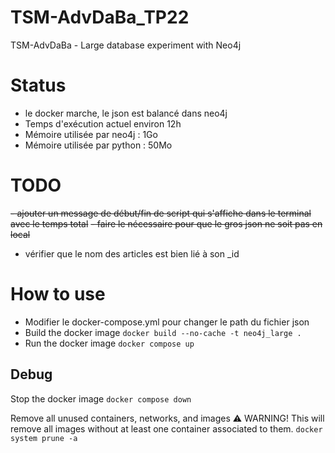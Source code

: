 # TSM-AdvDaBa_TP22
TSM-AdvDaBa - Large database experiment with Neo4j

# Status
- le docker marche, le json est balancé dans neo4j
- Temps d'exécution actuel environ 12h
- Mémoire utilisée par neo4j : 1Go
- Mémoire utilisée par python : 50Mo

# TODO
~~- ajouter un message de début/fin de script qui s'affiche dans le terminal avec le temps total~~
~~- faire le nécessaire pour que le gros json ne soit pas en local~~
- vérifier que le nom des articles est bien lié à son _id

# How to use
- Modifier le docker-compose.yml pour changer le path du fichier json
- Build the docker image
    `docker build --no-cache -t neo4j_large .`
- Run the docker image
    `docker compose up`

## Debug
Stop the docker image
`docker compose down`

Remove all unused containers, networks, and images
⚠️ WARNING! This will remove all images without at least one container associated to them.
`docker system prune -a`